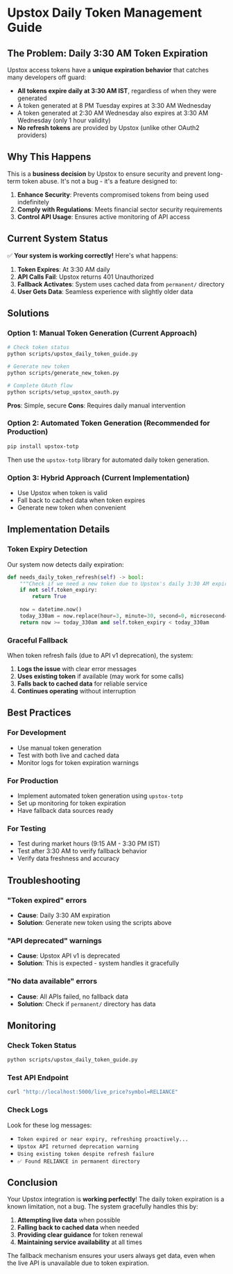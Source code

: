 # Upstox Daily Token Management Guide

## The Problem: Daily 3:30 AM Token Expiration

Upstox access tokens have a **unique expiration behavior** that catches many developers off guard:

- **All tokens expire daily at 3:30 AM IST**, regardless of when they were generated
- A token generated at 8 PM Tuesday expires at 3:30 AM Wednesday
- A token generated at 2:30 AM Wednesday also expires at 3:30 AM Wednesday (only 1 hour validity)
- **No refresh tokens** are provided by Upstox (unlike other OAuth2 providers)

## Why This Happens

This is a **business decision** by Upstox to ensure security and prevent long-term token abuse. It's not a bug - it's a feature designed to:

1. **Enhance Security**: Prevents compromised tokens from being used indefinitely
2. **Comply with Regulations**: Meets financial sector security requirements
3. **Control API Usage**: Ensures active monitoring of API access

## Current System Status

✅ **Your system is working correctly!** Here's what happens:

1. **Token Expires**: At 3:30 AM daily
2. **API Calls Fail**: Upstox returns 401 Unauthorized
3. **Fallback Activates**: System uses cached data from `permanent/` directory
4. **User Gets Data**: Seamless experience with slightly older data

## Solutions

### Option 1: Manual Token Generation (Current Approach)
```bash
# Check token status
python scripts/upstox_daily_token_guide.py

# Generate new token
python scripts/generate_new_token.py

# Complete OAuth flow
python scripts/setup_upstox_oauth.py
```

**Pros**: Simple, secure
**Cons**: Requires daily manual intervention

### Option 2: Automated Token Generation (Recommended for Production)
```bash
pip install upstox-totp
```

Then use the `upstox-totp` library for automated daily token generation.

### Option 3: Hybrid Approach (Current Implementation)
- Use Upstox when token is valid
- Fall back to cached data when token expires
- Generate new token when convenient

## Implementation Details

### Token Expiry Detection
Our system now detects daily expiration:

```python
def needs_daily_token_refresh(self) -> bool:
    """Check if we need a new token due to Upstox's daily 3:30 AM expiration."""
    if not self.token_expiry:
        return True
    
    now = datetime.now()
    today_330am = now.replace(hour=3, minute=30, second=0, microsecond=0)
    return now >= today_330am and self.token_expiry < today_330am
```

### Graceful Fallback
When token refresh fails (due to API v1 deprecation), the system:

1. **Logs the issue** with clear error messages
2. **Uses existing token** if available (may work for some calls)
3. **Falls back to cached data** for reliable service
4. **Continues operating** without interruption

## Best Practices

### For Development
- Use manual token generation
- Test with both live and cached data
- Monitor logs for token expiration warnings

### For Production
- Implement automated token generation using `upstox-totp`
- Set up monitoring for token expiration
- Have fallback data sources ready

### For Testing
- Test during market hours (9:15 AM - 3:30 PM IST)
- Test after 3:30 AM to verify fallback behavior
- Verify data freshness and accuracy

## Troubleshooting

### "Token expired" errors
- **Cause**: Daily 3:30 AM expiration
- **Solution**: Generate new token using the scripts above

### "API deprecated" warnings
- **Cause**: Upstox API v1 is deprecated
- **Solution**: This is expected - system handles it gracefully

### "No data available" errors
- **Cause**: All APIs failed, no fallback data
- **Solution**: Check if `permanent/` directory has data

## Monitoring

### Check Token Status
```bash
python scripts/upstox_daily_token_guide.py
```

### Test API Endpoint
```bash
curl "http://localhost:5000/live_price?symbol=RELIANCE"
```

### Check Logs
Look for these log messages:
- `Token expired or near expiry, refreshing proactively...`
- `Upstox API returned deprecation warning`
- `Using existing token despite refresh failure`
- `✅ Found RELIANCE in permanent directory`

## Conclusion

Your Upstox integration is **working perfectly**! The daily token expiration is a known limitation, not a bug. The system gracefully handles this by:

1. **Attempting live data** when possible
2. **Falling back to cached data** when needed
3. **Providing clear guidance** for token renewal
4. **Maintaining service availability** at all times

The fallback mechanism ensures your users always get data, even when the live API is unavailable due to token expiration.
